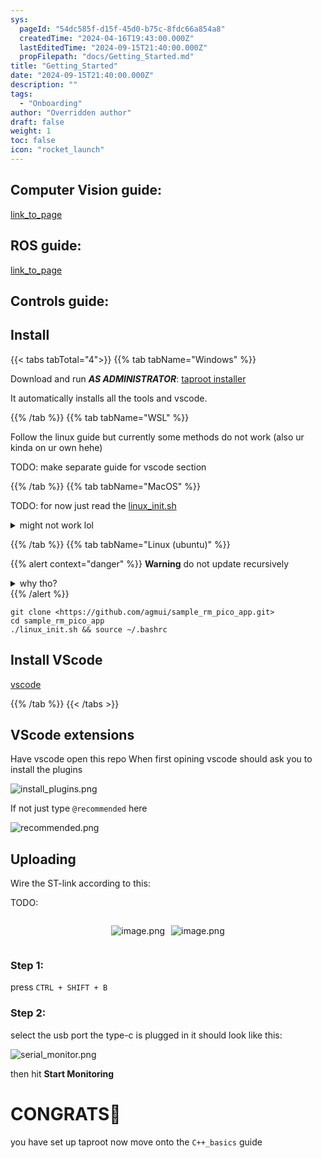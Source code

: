 ```yaml
---
sys:
  pageId: "54dc585f-d15f-45d0-b75c-8fdc66a854a8"
  createdTime: "2024-04-16T19:43:00.000Z"
  lastEditedTime: "2024-09-15T21:40:00.000Z"
  propFilepath: "docs/Getting_Started.md"
title: "Getting_Started"
date: "2024-09-15T21:40:00.000Z"
description: ""
tags:
  - "Onboarding"
author: "Overridden author"
draft: false
weight: 1
toc: false
icon: "rocket_launch"
---
```


## Computer Vision guide:

[link_to_page](86d45bc0-388b-4d26-8848-44f255f73d0e)

## ROS guide:

[link_to_page](3c76c1de-ec8f-46d6-8b0a-294005edc2d5)

## Controls guide:

## Install

{{< tabs tabTotal="4">}}
{{% tab tabName="Windows" %}}

Download and run _**AS ADMINISTRATOR**_: [taproot installer](https://github.com/Thornbots/TeachingFreshies/releases/tag/1.0)

It automatically installs all the tools and vscode.

{{% /tab %}}
{{% tab tabName="WSL" %}}

Follow the linux guide but currently some methods do not work (also ur kinda on ur own hehe)

TODO: make separate guide for vscode section

{{% /tab %}}
{{% tab tabName="MacOS" %}}

TODO: for now just read the [linux_init.sh](https://github.com/agmui/sample_rm_pico_app/blob/main/linux_init.sh)

<details>
<summary>might not work lol</summary>

`brew install libusb pkg-config`

Next install: [vscode](https://code.visualstudio.com/Download)

</details>

{{% /tab %}}
{{% tab tabName="Linux (ubuntu)" %}}

{{% alert context="danger" %}}
**Warning** do not update recursively
<details>
<summary>why tho?</summary>
There are some submodules that may go on for a while (like tinyusb) and I highly
recommend you don't need to get them.
If you want to see what submodules I update just look in `linux_init.sh`
</details>
{{% /alert %}}

```shell
git clone <https://github.com/agmui/sample_rm_pico_app.git>
cd sample_rm_pico_app
./linux_init.sh && source ~/.bashrc
```

## Install VScode

[vscode](https://code.visualstudio.com/Download)

{{% /tab %}}
{{< /tabs >}}

## VScode extensions

Have vscode open this repo
When first opining vscode should ask you to install the plugins

![install_plugins.png](https://prod-files-secure.s3.us-west-2.amazonaws.com/d518164a-d88e-44d1-a4ee-3adb3bd8bce0/89bd30f0-1825-4e77-867b-0a41ce370880/install_plugins.png?X-Amz-Algorithm=AWS4-HMAC-SHA256&X-Amz-Content-Sha256=UNSIGNED-PAYLOAD&X-Amz-Credential=ASIAZI2LB466VIQEDUFJ%2F20250414%2Fus-west-2%2Fs3%2Faws4_request&X-Amz-Date=20250414T200911Z&X-Amz-Expires=3600&X-Amz-Security-Token=IQoJb3JpZ2luX2VjEJL%2F%2F%2F%2F%2F%2F%2F%2F%2F%2FwEaCXVzLXdlc3QtMiJHMEUCIQDkC8u9ufWBoDPtpRIA%2BLlg1IXoLadognmBvEu8SU7NZwIgN3iwD7rqfuhKIW68cc5i67OWpvDMZ04N4HHjzNIopswq%2FwMIGxAAGgw2Mzc0MjMxODM4MDUiDDPjBWQM%2FI3TZYGWsircA1doHE9I8Ywb%2FIW8N6kFuvxisdZKvA%2BsDGwFyeDhwAZhMuFYqkeE%2BQfbsz0GFTGmMxbOF%2BAoOozUtdulg%2F5VSREG4J6NUUfCbduE7i8I9h3maZTQWju6Hvi8Ts9aq0ESLhHTjm0ifCfdbEalp4oDn2huc9NCaiLYBg2cbKl%2Bfk7Ur1W5wUeIyT4su0kwL%2BQP%2BJEzPDhfPA2aIuaLsfpexQ0lpMpY2rGJn37PFRdXdt3xrs%2BYpASgnMlNZ5hlJXi89AidOiuUdeERzDg%2FE8KhbDD13SvUY2Wpbf9kOAaeQvNVrpQQBoANWW9x8C%2BtXcrCfcru9m2M04yFJXLy1UoYwT1OhGvLEdg%2FgKJ6f68biSjygMercmDlq7BTXvoo1Kj8LiBNxrnWWzie00aLLUyjbSEKgvUngKsovOx6ntnLkpzBqBowVgYqGpFDSI2f1Zw83910VniHJ8MbrcaJ8dnaxm3nTCnj81k2JQxE%2F5Z%2BNk6He4BgJNE8vKQJ3R9cgMovDqJnIc45dvLAHcLbkyXiNx9G2cdmgSi7rY4t2QE%2F25geOGD%2BvvsaWLkH0HiMqCuUC1PPauWTPcfKsB0d%2B6FF3UJ7ZWtCUL89BTshy3C%2BmQaHi8IvMjp5t52T5WIJML%2BV9b8GOqUBXy1hAsy1Z5BhH%2BLmM18Yg8P7qMHYSRTgDddbzPTAUg%2FHDCFHIAs7fFsP2SvA7QXqr8jQ6IDZk%2BwkZ99%2B5%2FWevlptk94NL1kH7bQz9acKvROuxwHUB6cfKpvoGha%2BBDEpGa8PsoPGBuhXYnzhXaABZitfsOSuRaB%2FF5uo%2FqnCXmoyr0GdaX1KQXLSgh%2FBsh5sUBlEXCIf3mhoJwz7RzYJN1NQT2BQ&X-Amz-Signature=46685e6277ece892db79430f826540f266e4dc61e4e74487cc7704454747f08b&X-Amz-SignedHeaders=host&x-id=GetObject)

If not just type `@recommended` here  

![recommended.png](https://prod-files-secure.s3.us-west-2.amazonaws.com/d518164a-d88e-44d1-a4ee-3adb3bd8bce0/61e661e9-5d85-4dfc-be0d-8d2097a5e793/recommended.png?X-Amz-Algorithm=AWS4-HMAC-SHA256&X-Amz-Content-Sha256=UNSIGNED-PAYLOAD&X-Amz-Credential=ASIAZI2LB466VIQEDUFJ%2F20250414%2Fus-west-2%2Fs3%2Faws4_request&X-Amz-Date=20250414T200911Z&X-Amz-Expires=3600&X-Amz-Security-Token=IQoJb3JpZ2luX2VjEJL%2F%2F%2F%2F%2F%2F%2F%2F%2F%2FwEaCXVzLXdlc3QtMiJHMEUCIQDkC8u9ufWBoDPtpRIA%2BLlg1IXoLadognmBvEu8SU7NZwIgN3iwD7rqfuhKIW68cc5i67OWpvDMZ04N4HHjzNIopswq%2FwMIGxAAGgw2Mzc0MjMxODM4MDUiDDPjBWQM%2FI3TZYGWsircA1doHE9I8Ywb%2FIW8N6kFuvxisdZKvA%2BsDGwFyeDhwAZhMuFYqkeE%2BQfbsz0GFTGmMxbOF%2BAoOozUtdulg%2F5VSREG4J6NUUfCbduE7i8I9h3maZTQWju6Hvi8Ts9aq0ESLhHTjm0ifCfdbEalp4oDn2huc9NCaiLYBg2cbKl%2Bfk7Ur1W5wUeIyT4su0kwL%2BQP%2BJEzPDhfPA2aIuaLsfpexQ0lpMpY2rGJn37PFRdXdt3xrs%2BYpASgnMlNZ5hlJXi89AidOiuUdeERzDg%2FE8KhbDD13SvUY2Wpbf9kOAaeQvNVrpQQBoANWW9x8C%2BtXcrCfcru9m2M04yFJXLy1UoYwT1OhGvLEdg%2FgKJ6f68biSjygMercmDlq7BTXvoo1Kj8LiBNxrnWWzie00aLLUyjbSEKgvUngKsovOx6ntnLkpzBqBowVgYqGpFDSI2f1Zw83910VniHJ8MbrcaJ8dnaxm3nTCnj81k2JQxE%2F5Z%2BNk6He4BgJNE8vKQJ3R9cgMovDqJnIc45dvLAHcLbkyXiNx9G2cdmgSi7rY4t2QE%2F25geOGD%2BvvsaWLkH0HiMqCuUC1PPauWTPcfKsB0d%2B6FF3UJ7ZWtCUL89BTshy3C%2BmQaHi8IvMjp5t52T5WIJML%2BV9b8GOqUBXy1hAsy1Z5BhH%2BLmM18Yg8P7qMHYSRTgDddbzPTAUg%2FHDCFHIAs7fFsP2SvA7QXqr8jQ6IDZk%2BwkZ99%2B5%2FWevlptk94NL1kH7bQz9acKvROuxwHUB6cfKpvoGha%2BBDEpGa8PsoPGBuhXYnzhXaABZitfsOSuRaB%2FF5uo%2FqnCXmoyr0GdaX1KQXLSgh%2FBsh5sUBlEXCIf3mhoJwz7RzYJN1NQT2BQ&X-Amz-Signature=94e79ae5f1ed92fa628d4dc2d485cf9730323c3e4570647ff4bd70fabade7637&X-Amz-SignedHeaders=host&x-id=GetObject)

## Uploading

Wire the ST-link according to this:

TODO:

<div style="display: flex;flex-direction: row; column-gap:10px; max-width: 630px;justify-content: center;">
<div>

![image.png](https://prod-files-secure.s3.us-west-2.amazonaws.com/d518164a-d88e-44d1-a4ee-3adb3bd8bce0/210ecb78-1116-4d7b-b9b7-2292f66fa2c2/image.png?X-Amz-Algorithm=AWS4-HMAC-SHA256&X-Amz-Content-Sha256=UNSIGNED-PAYLOAD&X-Amz-Credential=ASIAZI2LB4662PIRPU3M%2F20250414%2Fus-west-2%2Fs3%2Faws4_request&X-Amz-Date=20250414T200915Z&X-Amz-Expires=3600&X-Amz-Security-Token=IQoJb3JpZ2luX2VjEJL%2F%2F%2F%2F%2F%2F%2F%2F%2F%2FwEaCXVzLXdlc3QtMiJHMEUCIBAz9zOh3wW8eMs7ir7fXVp58aHRfGWodDn1ge%2FvDiA6AiEA5P2pkieScd7nK6oxgO2vF1g5Ew00eha7VA8%2BhfbAyCoq%2FwMIGxAAGgw2Mzc0MjMxODM4MDUiDMzNwXJba3ZORNVmdyrcA%2FEandzE%2BWF2xereYqWAQ9RGeVQuuxkujYlVcLiZiVm4m2HARQ4uHDpJUzB1XhuEXhwQuEKnvMNVioMsLacTWUtkBoF485bCmU54rtJW8ZCPx8TRr6GfUFzcrwj4CD2LQ9F5pmsLPIjySsFHDDGojRmRN0LMo6UES2hqYM%2BZHgBI9E%2BIe5ApYge8ki22F5VUU85ly3Vjrlj%2BGhFv3QlAbcjIa%2Fo2gu1dldUpV6sWfdJL%2FaBVIuu8Ky0VIUicFI3AD6i%2BU83bkclA%2FYwXtzf5fimBh%2F2Z1Mh6gQ%2Bx7n2SSTzYBPOp%2BszZAhrZIXGugccuBhdbDdHQWGdt%2B5M4S4VXBxySMoEfU5LV0a%2BigHOf2iCOSp6l2qt1L%2Ft5X5uhLzLyI8p41%2Fo6pIwuP2OCLyMZzikGopUh66hAFOvc4NBM%2FNkEP%2FfPLZWi3oALrkDkd%2Bal%2BitJFcZ%2FvdMvivZGkoTp9z7sEqVGjc9YlRYBa9SqUAZXXkr9LmkM5bjbviaXIAnJIB%2FrUo4GC73mgYbuBSjWWOsnBu211u5a5waxGxCuBpp%2FbMsGD22%2Fa%2F1eSLSBAnkOvNz2n0jZz%2BCF6I8AbMZSH1mrV4vraH9NxyLjFmz%2BnhZ9SgNR%2FORJoH5G7bIlMJiU9b8GOqUBwK5L2kP8gZgLiaE8wyKxZk3Go9CdohyC9N%2FsGdh0z77%2FPXIzw32IoOiN2cgK3pzX8jU4dazqBcbVJyhq1jCaLQhIe8K9HZUpkRpWP%2BoUEtby6G5BEZzoOYpb1Jaf3lk4FV0VgRAtKr9EEwWIN6vFVSC%2FEe6nXynytWBivwFvbISCNE7dYUIYs2vvl8KmKbxS3LaWrEliZf%2FQV1pCvzpMNv6OGcBB&X-Amz-Signature=4075b334e7fbccb81101ee2e9c576f96a763960cc0d71fb293b46b53cfb07903&X-Amz-SignedHeaders=host&x-id=GetObject)

</div>
<div>

![image.png](https://prod-files-secure.s3.us-west-2.amazonaws.com/d518164a-d88e-44d1-a4ee-3adb3bd8bce0/33a0fd0f-8ca6-4a86-8e09-26e95ded1fff/image.png?X-Amz-Algorithm=AWS4-HMAC-SHA256&X-Amz-Content-Sha256=UNSIGNED-PAYLOAD&X-Amz-Credential=ASIAZI2LB466V3M4WQ3J%2F20250414%2Fus-west-2%2Fs3%2Faws4_request&X-Amz-Date=20250414T200920Z&X-Amz-Expires=3600&X-Amz-Security-Token=IQoJb3JpZ2luX2VjEJL%2F%2F%2F%2F%2F%2F%2F%2F%2F%2FwEaCXVzLXdlc3QtMiJHMEUCIQCXtqSVZcMjX7v%2BtuHA7VwTImqyWrvpDdY25xGAZZRrZQIgDk7gnrDb2Skhd0LXczsWR4nzfulmul9lkMt1TzxImdYq%2FwMIGxAAGgw2Mzc0MjMxODM4MDUiDA6FoccZnfoaRptLRyrcA0fb6h02YYv7PW5Ia2Iu7%2Bp35ltiqboubbbownDCo%2Fe6fjgj7z05wxHOfUBmSkWuN8%2FwuctN3lQeRuxBl31jBLHN4qvSAcerKAT47iW763a4yq03On5a%2BE3m8X%2BN%2B9%2FFBrdM68s1%2F%2FyvTANA3lDy%2FhNgX2IGlciutTz5WEwq7xIxvc%2BVV6l%2F1N5hBlluwaffB2KoE6mL%2F5TQA24ooyGpWKK%2Fg1Qynq%2FEEAyyxIArMvOWjkB2lantzGPdAvmzb0SZp4gOCdfxo%2BsIcQvQdtwDpr12mSdiuMKQx4ZbUvXhG%2FsdRrmWc9HV4INat6Q9PfoVIJmKzDpoBlvVZjwAhR9nXsJ7YKuOaRq0WHMVBELX%2FjIHMYwu6zxtSq9sPbndpwyKtTSj6tG%2BcbHoCQZS0VW5COfP7%2BApy0ioXIHauG7hZPmxjNc3o2cChUEUIHVc5XbSmK7yOam3MtfeUU%2FMJSNs6atUzOfkfx1xUb0zpZ%2Fukedz780t9VGqePCjfIASP0JNhklx34qZi6T918XyM78ihuTRrWUjUmjE1sznKfrsOiZRqKn0vOVgE8MSUGb8TZ3ETh4qzIYoqzEp79ZdwWa2WTFPiWDDj5mJKVamleDU%2FAWapUSEtmLuegOc0NUQMJ2V9b8GOqUB5U1ivMV3NmkVA089zgbRmqUGNeLiMtguFwJqWLB6ZLDn7JXwy2yucnevq1G3o15pGN89p1Fc68c5YgR3lgOLj3KiOPKjGSa%2ByM3AOsNvwCJU3GRexNyusDFnA8Q%2Bs9aEFOJGTlNAFJJSuJx69ofJhFYUNo5IuOGQIyNEiW6bZkOksUK%2BscqV4Z2muF%2B78KhquqCOc3wTJzrVk%2FT6XXRyYZy72sL4&X-Amz-Signature=9948cf8105f0d99e0d135f3997ff21355fb2ffbb1ff40f64556104913f228111&X-Amz-SignedHeaders=host&x-id=GetObject)

</div>
</div>

### Step 1:

press `CTRL + SHIFT + B`

### Step 2:

select the usb port the type-c is plugged in it should look like this:

![serial_monitor.png](https://prod-files-secure.s3.us-west-2.amazonaws.com/d518164a-d88e-44d1-a4ee-3adb3bd8bce0/f03f4774-05d4-4393-b6a0-d5efb6d315ab/serial_monitor.png?X-Amz-Algorithm=AWS4-HMAC-SHA256&X-Amz-Content-Sha256=UNSIGNED-PAYLOAD&X-Amz-Credential=ASIAZI2LB466VIQEDUFJ%2F20250414%2Fus-west-2%2Fs3%2Faws4_request&X-Amz-Date=20250414T200911Z&X-Amz-Expires=3600&X-Amz-Security-Token=IQoJb3JpZ2luX2VjEJL%2F%2F%2F%2F%2F%2F%2F%2F%2F%2FwEaCXVzLXdlc3QtMiJHMEUCIQDkC8u9ufWBoDPtpRIA%2BLlg1IXoLadognmBvEu8SU7NZwIgN3iwD7rqfuhKIW68cc5i67OWpvDMZ04N4HHjzNIopswq%2FwMIGxAAGgw2Mzc0MjMxODM4MDUiDDPjBWQM%2FI3TZYGWsircA1doHE9I8Ywb%2FIW8N6kFuvxisdZKvA%2BsDGwFyeDhwAZhMuFYqkeE%2BQfbsz0GFTGmMxbOF%2BAoOozUtdulg%2F5VSREG4J6NUUfCbduE7i8I9h3maZTQWju6Hvi8Ts9aq0ESLhHTjm0ifCfdbEalp4oDn2huc9NCaiLYBg2cbKl%2Bfk7Ur1W5wUeIyT4su0kwL%2BQP%2BJEzPDhfPA2aIuaLsfpexQ0lpMpY2rGJn37PFRdXdt3xrs%2BYpASgnMlNZ5hlJXi89AidOiuUdeERzDg%2FE8KhbDD13SvUY2Wpbf9kOAaeQvNVrpQQBoANWW9x8C%2BtXcrCfcru9m2M04yFJXLy1UoYwT1OhGvLEdg%2FgKJ6f68biSjygMercmDlq7BTXvoo1Kj8LiBNxrnWWzie00aLLUyjbSEKgvUngKsovOx6ntnLkpzBqBowVgYqGpFDSI2f1Zw83910VniHJ8MbrcaJ8dnaxm3nTCnj81k2JQxE%2F5Z%2BNk6He4BgJNE8vKQJ3R9cgMovDqJnIc45dvLAHcLbkyXiNx9G2cdmgSi7rY4t2QE%2F25geOGD%2BvvsaWLkH0HiMqCuUC1PPauWTPcfKsB0d%2B6FF3UJ7ZWtCUL89BTshy3C%2BmQaHi8IvMjp5t52T5WIJML%2BV9b8GOqUBXy1hAsy1Z5BhH%2BLmM18Yg8P7qMHYSRTgDddbzPTAUg%2FHDCFHIAs7fFsP2SvA7QXqr8jQ6IDZk%2BwkZ99%2B5%2FWevlptk94NL1kH7bQz9acKvROuxwHUB6cfKpvoGha%2BBDEpGa8PsoPGBuhXYnzhXaABZitfsOSuRaB%2FF5uo%2FqnCXmoyr0GdaX1KQXLSgh%2FBsh5sUBlEXCIf3mhoJwz7RzYJN1NQT2BQ&X-Amz-Signature=9a0d44b8c3f623876ea6f9301091a31bddf952bd6de5c8e09f339fa7b34aebf4&X-Amz-SignedHeaders=host&x-id=GetObject)

then hit **Start Monitoring**

# CONGRATS🎉

you have set up taproot now move onto the `C++_basics` guide
